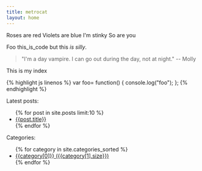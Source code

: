 ```yaml
---
title: metrocat
layout: home
---
```


Roses are red
Violets are blue
I'm stinky
So are you

Foo this_is_code but this _is_ _silly_.

> "I'm a day vampire. I can go out during the day, not at night."
> -- Molly

This is my index

{% highlight js linenos %}
var foo= function()
{
    console.log("foo");
};
{% endhighlight %}

Latest posts:

<ul>
{% for post in site.posts limit:10 %}
<li><a href="{{post.url}}">{{post.title}}</a></li>
{% endfor %}
</ul>

Categories:

<ul>
{% for category in site.categories_sorted %}
<li><a href="/{{category[0] | downcase}}">{{category[0]}}
  <span class="count">({{category[1].size}})</span></a>
</li>
{% endfor %}
</ul>